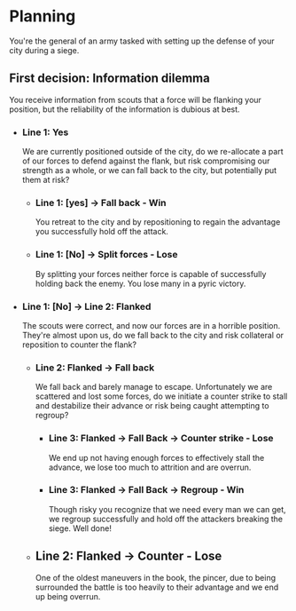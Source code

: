# Planning

You're the general of an army tasked with setting up the defense of your city during a siege. 

## First decision: Information dilemma 

You receive information from scouts that a force will be flanking your position, but the reliability of the information is dubious at best.

* ### Line 1: Yes

  We are currently  positioned outside of the city, do we re-allocate a part of our forces to defend against the flank, but risk compromising our strength as a whole, or we can fall back to the city, but potentially put them at risk?

  * ### Line 1: [yes] -> Fall back - Win

    You retreat to the city and by repositioning to regain the advantage you successfully hold off the attack. 

  * ### Line 1: [No] -> Split forces - Lose

    By splitting your forces neither force is capable of successfully holding back the enemy. You lose many in a pyric victory.

* ### Line 1: [No] -> Line 2: Flanked

  The scouts were correct, and now our forces are in a horrible position. They're almost upon us, do we fall back to the city and risk collateral or reposition to counter the flank?

  * ### Line 2: Flanked -> Fall back

    We fall back and barely manage to escape.
    Unfortunately we are scattered and lost some 
    forces, do we initiate a counter strike to stall and destabilize their advance or risk being caught attempting to regroup?

    * ### Line 3: Flanked -> Fall Back -> Counter strike - Lose

      We end up not having enough forces to effectively stall the advance, we lose too much to attrition and are overrun.

    * ### Line 3: Flanked -> Fall Back -> Regroup - Win

      Though risky you recognize that we need every man we can get, we regroup successfully and hold off the attackers breaking the siege. Well done!


  * ## Line 2: Flanked -> Counter - Lose

    One of the oldest maneuvers in the book, the pincer, due to being surrounded the battle is too heavily to their advantage and we end up being overrun.